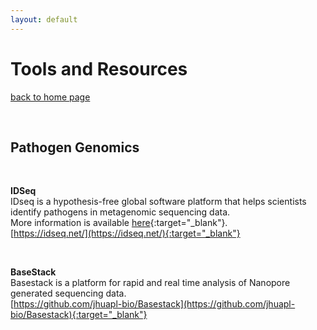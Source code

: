 ```yaml
---
layout: default
---
```


# Tools and Resources

[back to home page](./)

<div class="paragraph"><p><br>
</p></div>

## Pathogen Genomics

<div class="paragraph"><p><br>
</p></div>

**IDSeq** <br>
IDseq is a hypothesis-free global software platform that helps scientists identify pathogens in metagenomic sequencing data. <br>
More information is available [here](https://discoveridseq.com/vr){:target="_blank"}. <br>
[https://idseq.net/](https://idseq.net/){:target="_blank"}

<div class="paragraph"><p><br>
</p></div>

**BaseStack** <br>
Basestack is a platform for rapid and real time analysis of Nanopore generated sequencing data. <br>
[https://github.com/jhuapl-bio/Basestack](https://github.com/jhuapl-bio/Basestack){:target="_blank"}

